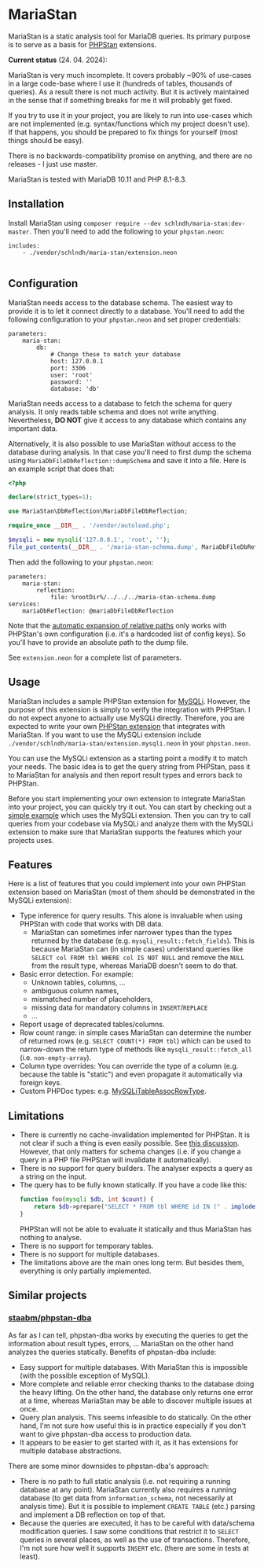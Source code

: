 # MariaStan

MariaStan is a static analysis tool for MariaDB queries. Its primary purpose is to serve as a basis for
[PHPStan](https://phpstan.org/) extensions.

**Current status** (24. 04. 2024):

MariaStan is very much incomplete. It covers probably ~90% of use-cases in a large code-base where I use it
(hundreds of tables, thousands of queries). As a result there is not much activity. But it is actively maintained in
the sense that if something breaks for me it will probably get fixed.

If you try to use it in your project, you are likely to run into use-cases which are not implemented
(e.g. syntax/functions which my project doesn't use). If that happens, you should be prepared to fix things for yourself
(most things should be easy).

There is no backwards-compatibility promise on anything, and there are no releases - I just use master.

MariaStan is tested with MariaDB 10.11 and PHP 8.1-8.3.

## Installation

Install MariaStan using `composer require --dev schlndh/maria-stan:dev-master`. Then you'll need to add the following
to your `phpstan.neon`:

```neon
includes:
    - ./vendor/schlndh/maria-stan/extension.neon


```

## Configuration

MariaStan needs access to the database schema. The easiest way to provide it is to let it connect directly to a database.
You'll need to add the following configuration to your `phpstan.neon` and set proper credentials:

```neon
parameters: 
    maria-stan:
        db:
            # Change these to match your database
            host: 127.0.0.1
            port: 3306
            user: 'root'
            password: ''
            database: 'db'
```

MariaStan needs access to a database to fetch the schema for query analysis. It only reads table schema and does not
write anything. Nevertheless, **DO NOT** give it access to any database which contains any important data.

Alternatively, it is also possible to use MariaStan without access to the database during analysis. In that case you'll
need to first dump the schema using `MariaDbFileDbReflection::dumpSchema` and save it into a file. Here is an example
script that does that:

```php
<?php

declare(strict_types=1);

use MariaStan\DbReflection\MariaDbFileDbReflection;

require_once __DIR__ . '/vendor/autoload.php';

$mysqli = new mysqli('127.0.0.1', 'root', '');
file_put_contents(__DIR__ . '/maria-stan-schema.dump', MariaDbFileDbReflection::dumpSchema($mysqli, 'database'));
```

Then add the following to your `phpstan.neon`:

```neon
parameters:
    maria-stan:
        reflection:
            file: %rootDir%/../../../maria-stan-schema.dump
services:
    mariaDbReflection: @mariaDbFileDbReflection
```

Note that the [automatic expansion of relative paths](https://phpstan.org/config-reference#expanding-paths) only works
with PHPStan's own configuration (i.e. it's a hardcoded list of config keys). So you'll have to provide an absolute path
to the dump file.

See `extension.neon` for a complete list of parameters.

## Usage

MariaStan includes a sample PHPStan extension for [MySQLi](https://www.php.net/manual/en/book.mysqli.php). However,
the purpose of this extension is simply to verify the integration with PHPStan. I do not expect anyone to actually use
MySQLi directly. Therefore, you are expected to write your own [PHPStan extension](https://phpstan.org/developing-extensions/extension-types)
that integrates with MariaStan. If you want to use the MySQLi extension include `./vendor/schlndh/maria-stan/extension.mysqli.neon`
in your `phpstan.neon`.

You can use the MySQLi extension as a starting point a modify it to match your needs. The basic idea is to get the query
string from PHPStan, pass it to MariaStan for analysis and then report result types and errors back to PHPStan.

Before you start implementing your own extension to integrate MariaStan into your project, you can quickly try it out. You can start by checking out a [simple example](examples/MySQLi/README.md) which uses the MySQLi extension.  Then you can try to call queries from your codebase via MySQLi and analyze them with the MySQLi extension to make sure that MariaStan supports the features which your projects uses.

## Features

Here is a list of features that you could implement into your own PHPStan extension based on MariaStan
(most of them should be demonstrated in the MySQLi extension):

- Type inference for query results. This alone is invaluable when using PHPStan with code that works with DB data.
  - MariaStan can sometimes infer narrower types than the types returned by the database (e.g. `mysqli_result::fetch_fields`).
    This is because MariaStan can (in simple cases) understand queries like `SELECT col FROM tbl WHERE col IS NOT NULL`
    and remove the `NULL` from the result type, whereas MariaDB doesn't seem to do that.
- Basic error detection. For example:
    - Unknown tables, columns, ...
    - ambiguous column names,
    - mismatched number of placeholders,
    - missing data for mandatory columns in `INSERT`/`REPLACE`
    - ...
- Report usage of deprecated tables/columns.
- Row count range: in simple cases MariaStan can determine the number of returned rows (e.g. `SELECT COUNT(*) FROM tbl`)
  which can be used to narrow-down the return type of methods like `mysqli_result::fetch_all` (i.e. `non-empty-array`).
- Column type overrides: You can override the type of a column (e.g. because the table is "static") and even propagate it
  automatically via foreign keys.
- Custom PHPDoc types: e.g. [MySQLiTableAssocRowType](https://github.com/schlndh/maria-stan/blob/master/src/PHPStan/Type/MySQLi/MySQLiTableAssocRowType.php).

## Limitations

- There is currently no cache-invalidation implemented for PHPStan. It is not clear if such a thing is even easily
 possible. See [this discussion](https://github.com/phpstan/phpstan/discussions/5690). However, that only matters
 for schema changes (i.e. if you change a query in a PHP file PHPStan will invalidate it automatically).
- There is no support for query builders. The analyser expects a query as a string on the input.
- The query has to be fully known statically. If you have a code like this:
    ```php
    function foo(mysqli $db, int $count) {
        return $db->prepare("SELECT * FROM tbl WHERE id IN (" . implode(',', array_fill(0, $count, '?')) . ')');
    }
    ```
  PHPStan will not be able to evaluate it statically and thus MariaStan has nothing to analyse.
- There is no support for temporary tables.
- There is no support for multiple databases.
- The limitations above are the main ones long term. But besides them, everything is only partially implemented.

## Similar projects

### [staabm/phpstan-dba](https://github.com/staabm/phpstan-dba)

As far as I can tell, phpstan-dba works by executing the queries to get the information about result types, errors, ...
MariaStan on the other hand analyzes the queries statically. Benefits of phpstan-dba include:

- Easy support for multiple databases. With MariaStan this is impossible (with the possible exception of MySQL).
- More complete and reliable error checking thanks to the database doing the heavy lifting. On the other hand,
 the database only returns one error at a time, whereas MariaStan may be able to discover multiple issues at once.
- Query plan analysis. This seems infeasible to do statically. On the other hand, I'm not sure how useful this is in
 practice especially if you don't want to give phpstan-dba access to production data.
- It appears to be easier to get started with it, as it has extensions for multiple database abstractions.

There are some minor downsides to phpstan-dba's approach:

- There is no path to full static analysis (i.e. not requiring a running database at any point). MariaStan currently
 also requires a running database (to get data from `information_schema`, not necessarily at analysis time). But it is
 possible to implement `CREATE TABLE` (etc.) parsing and implement a DB reflection on top of that.
- Because the queries are executed, it has to be careful with data/schema modification queries. I saw some conditions
 that restrict it to `SELECT` queries in several places, as well as the use of transactions. Therefore, I'm not sure
 how well it supports `INSERT` etc. (there are some in tests at least).
